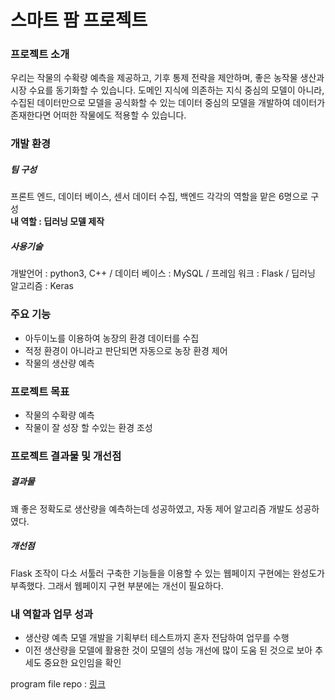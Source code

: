 # 스마트 팜 프로젝트

### 프로젝트 소개
우리는 작물의 수확량 예측을 제공하고, 기후 통제 전략을 제안하며, 좋은 농작물 생산과 시장 수요를 동기화할 수 있습니다.
도메인 지식에 의존하는 지식 중심의 모델이 아니라, 수집된 데이터만으로 모델을 공식화할 수 있는 데이터 중심의 모델을 개발하여 데이터가 존재한다면 어떠한 작물에도 적용할 수 있습니다.


### 개발 환경
##### 팀 구성
프론트 엔드, 데이터 베이스, 센서 데이터 수집, 백엔드 각각의 역할을 맡은 6명으로 구성\
**내 역할 : 딥러닝 모델 제작**
##### 사용기술
개발언어 : python3, C++ / 데이터 베이스 : MySQL / 프레임 워크 : Flask / 딥러닝 알고리즘 : Keras

### 주요 기능
* 아두이노를 이용하여 농장의 환경 데이터를 수집
* 적정 환경이 아니라고 판단되면 자동으로 농장 환경 제어
* 작물의 생산량 예측

### 프로젝트 목표
* 작물의 수확량 예측
* 작물이 잘 성장 할 수있는 환경 조성

### 프로젝트 결과물 및 개선점
##### 결과물
꽤 좋은 정확도로 생산량을 예측하는데 성공하였고, 자동 제어 알고리즘 개발도 성공하였다. 
##### 개선점
 Flask 조작이 다소 서툴러 구축한 기능들을 이용할 수 있는 웹페이지 구현에는 완성도가 부족했다. 그래서 웹페이지 구현 부분에는 개선이 필요하다. 

### 내 역할과 업무 성과
* 생산량 예측 모델 개발을 기획부터 테스트까지 혼자 전담하여 업무를 수행
* 이전 생산량을 모델에 활용한 것이 모델의 성능 개선에 많이 도움 된 것으로 보아 추세도 중요한 요인임을 확인


program file repo : [링크](https://github.com/sexymonster/Projects/new/main/TeamProject)

